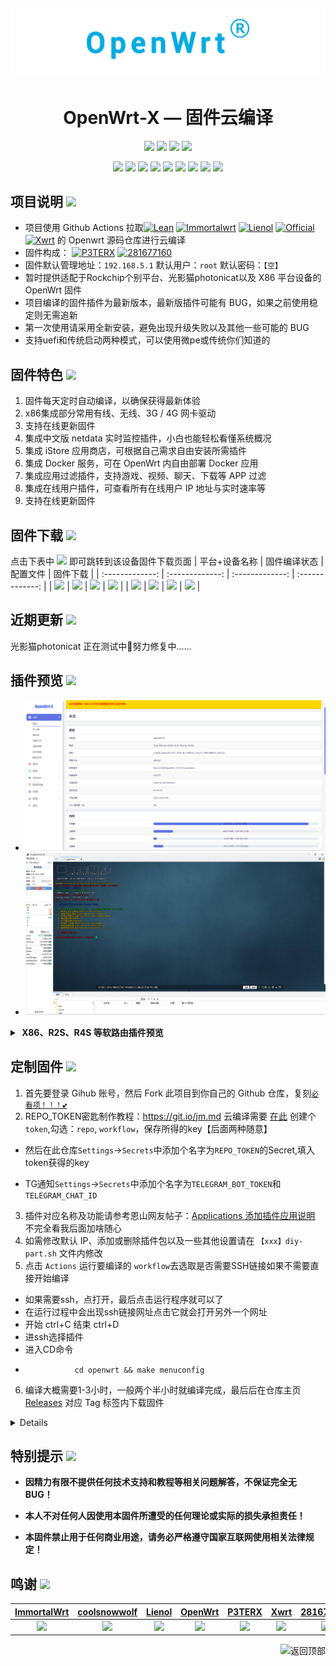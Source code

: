 <div align="center">
  
![img.png](backups/实例/openwrt.png)
-
<h1>OpenWrt-X — 固件云编译</h1>

<img src="https://img.shields.io/github/downloads/Namia-M/OpenWrt-X/total.svg?style=for-the-badge&color=32C955"/>
<img src="https://img.shields.io/github/stars/Namia-M/OpenWrt-X.svg?style=for-the-badge&color=orange"/>
<img src="https://img.shields.io/github/forks/Namia-M/OpenWrt-X.svg?style=for-the-badge&color=ff69b4"/>
<img src="https://img.shields.io/github/license/Namia-M/OpenWrt-X.svg?style=for-the-badge&color=blueviolet"/>

[![](https://img.shields.io/badge/-目录:-696969.svg)](#readme) [![](https://img.shields.io/badge/-项目说明-FFFFFF.svg)](#项目说明-) [![](https://img.shields.io/badge/-固件特色-FFFFFF.svg)](#固件特色-) [![](https://img.shields.io/badge/-固件下载-FFFFFF.svg)](#固件下载-) [![](https://img.shields.io/badge/-近期更新-FFFFFF.svg)](#近期更新-) [![](https://img.shields.io/badge/-插件预览-FFFFFF.svg)](#插件预览-) [![](https://img.shields.io/badge/-定制固件-FFFFFF.svg)](#定制固件-) [![](https://img.shields.io/badge/-特别提示-FFFFFF.svg)](#特别提示-) [![](https://img.shields.io/badge/-鸣谢-FFFFFF.svg)](#鸣谢-)
</div>


## 项目说明 [![](https://img.shields.io/badge/-项目基本介绍-FFFFFF.svg)](#项目说明-)
- 项目使用 Github Actions 拉取[![Lean](https://img.shields.io/badge/Lede-OpenWrt-ff69b4.svg?style=flat&logo=appveyor)](https://github.com/coolsnowwolf/lede) [![Immortalwrt](https://img.shields.io/badge/immortalwrt-OpenWrt-blueviolet.svg?style=flat&logo=appveyor)](https://github.com/immortalwrt/immortalwrt) [![Lienol](https://img.shields.io/badge/Lienol-OpenWrt-orange.svg?style=flat&logo=appveyor)](https://github.com/Lienol/openwrt) [![Official](https://img.shields.io/badge/Official-OpenWrt-32C955.svg?style=flat&logo=appveyor)](https://github.com/openwrt/openwrt) [![Xwrt](https://img.shields.io/badge/Xwrt-OpenWrt-32C955.svg?style=flat&logo=appveyor)](https://github.com/x-wrt/x-wrt)  的 Openwrt 源码仓库进行云编译
- 固件构成： [![P3TERX](https://img.shields.io/badge/OpenWrt-P3TERX-blueviolet.svg?style=flat&logo=appveyor)](https://github.com/P3TERX/Actions-OpenWrt) [![281677160](https://img.shields.io/badge/OpenWrt-common-blueviolet.svg?style=flat&logo=appveyor)](https://github.com/281677160/common) 
- 固件默认管理地址：`192.168.5.1` 默认用户：`root` 默认密码：`【空】`
- 暂时提供适配于Rockchip个别平台、光影猫photonicat以及 X86 平台设备的 OpenWrt 固件
- 项目编译的固件插件为最新版本，最新版插件可能有 BUG，如果之前使用稳定则无需追新
- 第一次使用请采用全新安装，避免出现升级失败以及其他一些可能的 BUG
- 支持uefi和传统启动两种模式，可以使用微pe或传统你们知道的


## 固件特色 [![](https://img.shields.io/badge/-本项目固件特色-FFFFFF.svg)](#固件特色-)
1. 固件每天定时自动编译，以确保获得最新体验
2. x86集成部分常用有线、无线、3G / 4G 网卡驱动
3. 支持在线更新固件
4. 集成中文版 netdata 实时监控插件，小白也能轻松看懂系统概况
5. 集成 iStore 应用商店，可根据自己需求自由安装所需插件
6. 集成 Docker 服务，可在 OpenWrt 内自由部署 Docker 应用
7. 集成应用过滤插件，支持游戏、视频、聊天、下载等 APP 过滤
8. 集成在线用户插件，可查看所有在线用户 IP 地址与实时速率等
9. 支持在线更新固件

## 固件下载 [![](https://img.shields.io/badge/-编译状态及下载链接-FFFFFF.svg)](#固件下载-)
点击下表中 [![](https://img.shields.io/badge/下载-链接-blueviolet.svg?style=flat&logo=hack-the-box)](https://github.com/Namia-M/OpenWrt-X/releases) 即可跳转到该设备固件下载页面
| 平台+设备名称 | 固件编译状态 | 配置文件 | 固件下载 |
| :-------------: | :-------------: | :-------------: | :-------------: |
| [![](https://img.shields.io/badge/openwrt-X86_64-32C955.svg?logo=openwrt)](https://github.com/Namia-M/OpenWrt-X/blob/main/.github/workflows/Lede.yml) | [![](https://github.com/Namia-M/OpenWrt-X/actions/workflows/Lede.yml/badge.svg)](https://github.com/Namia-M/OpenWrt-X/actions/workflows/Lede.yml) | [![](https://img.shields.io/badge/编译-配置-orange.svg?logo=apache-spark)](https://github.com/Namia-M/OpenWrt-X/blob/main/build/Lede/seed/x86_64) | [![](https://img.shields.io/badge/下载-链接-blueviolet.svg?logo=hack-the-box)](https://github.com/Namia-M/OpenWrt-X/releases/tag/Update-x86) |
| [![](https://img.shields.io/badge/openwrt-PhotonicatWrt-32C955.svg?logo=openwrt)](https://github.com/Namia-M/OpenWrt-X/blob/main/.github/workflows/Immortalwrt.yml) | [![](https://github.com/Namia-M/OpenWrt-X/actions/workflows/Immortalwrt.yml/badge.svg)](https://github.com/Namia-M/OpenWrt-X/actions/workflows/Immortalwrt.yml) | [![](https://img.shields.io/badge/编译-配置-orange.svg?logo=apache-spark)](https://github.com/Namia-M/OpenWrt-X/blob/main/build/Lede/seed/photonicatWrt) | [![](https://img.shields.io/badge/下载-链接-blueviolet.svg?logo=hack-the-box)](https://github.com/Namia-M/OpenWrt-X/releases/tag/Update-rockchip) |


## 近期更新 [![](https://img.shields.io/badge/-近期固件更新-FFFFFF.svg)](#近期更新-)
光影猫photonicat 正在测试中🤣努力修复中……


## 插件预览 [![](https://img.shields.io/badge/-固件插件及功能预览-FFFFFF.svg)](#插件预览-)
- ![img.png](backups/实例/1img.png)
- ![img.png](backups/实例/img.png)
</details>
<details>
<summary><b>&nbsp;X86、R2S、R4S 等软路由插件预览</b></summary>
<br/>
<details>
<summary><b>├── 状态</b></summary>
　├── 概况<br/>
　├── 防火墙<br/>
　├── 路由表<br/>
　├── 系统日志<br/>
　├── 内核日志<br/>
　├── 系统进程<br/>
　├── 实时信息<br/>
　├── 实时监控<br/>
　├── 在线用户<br/>
　├── WireGuard 状态<br/>
　├── 负载均衡<br/>
　└── 释放内存
</details>
<details>
<summary><b>├── 系统</b></summary>
　├── 系统<br/>
　├── 管理权<br/>
　├── TTYD 终端<br/>
　├── 软件包<br/>
　├── 启动项<br/>
　├── 计划任务<br/>
　├── 挂载点<br/>
　├── 磁盘管理<br/>
　├── 备份/升级<br/>
　├── 定时/更新<br/>
　├── 自定义命令<br/>
　├── 定时重启<br/>
　├── 文件传输<br/>
　├── Argon 主题设置<br/>
　├── 重启<br/>
　└── 关机
</details>
<details>
<summary><b>├── 服务</b></summary>
　├── PassWall<br/>
　├── PassWall2<br/>
　├── Hello World<br/>
　├── iKoolProxy 滤广告<br/>
　├── V2ray 服务器<br/>
　├── 广告屏蔽大师 Plus+<br/>
　├── ShadowSocksR Plus+<br/>
　├── AdGuard Home<br/>
　├── 应用过滤<br/>
　├── MosDNS<br/>
　├── 全能推送<br/>
　├── 微信推送<br/>
　├── 上网时间控制<br/>
　├── 解锁网易云灰色歌曲<br/>
　├── OpenClash<br/>
　├── 动态 DNS<br/>
　├── MultiSD_Lite<br/>
　├── SmartDNS<br/>
　├── 网络唤醒<br/>
　├── 迅雷快鸟<br/>
　├── Frps<br/>
　├── UU游戏加速器<br/>
　├── UPnP<br/>
　├── KMS 服务器<br/>
　├── AirPlay 2 音频接收<br/>
　├── udpxy<br/>
　├── Nps 内网穿透<br/>
　├── uHTTPd<br/>
　├── Frp 内网穿透<br/>
　└── MWAN3 分流助手
</details>
<details>
<summary><b>├── iStore</b></summary>
</details>
<details>
<summary><b>├── Docker</b></summary>
　├── 概览<br/>
　├── 容器<br/>
　├── 镜像<br/>
　├── 网络<br/>
　├── 存储卷<br/>
　├── 事件<br/>
　└── 设置
</details>
<details>
<summary><b>├── 网络存储</b></summary>
　├── 文件浏览器<br/>
　├── 可道云<br/>
　├── NFS 管理<br/>
　├── 微力同步<br/>
　├── Alist 文件列表<br/>
　├── qBittorrent<br/>
　├── USB 打印服务器<br/>
　├── 硬盘休眠<br/>
　├── 挂载 SMB 网络共享<br/>
　├── 网络共享<br/>
　├── FTP 服务器<br/>
　├── Rclone<br/>
　├── Aria2 配置<br/>
　├── miniDLNA<br/>
　└── Transmission
</details>
<details>
<summary><b>├── VPN</b></summary>
　├── N2N v2 VPN<br/>
　├── SoftEther VPN 服务器<br/>
　├── OpenVPN 服务器<br/>
　├── PPTP VPN 服务器<br/>
　├── IPSec VPN 服务器<br/>
　└── ZeroTier
</details>
<details>
<summary><b>├── 网络</b></summary>
　├── 接口<br/>
　├── DHCP/DNS<br/>
　├── 主机名<br/>
　├── IP/MAC 绑定<br/>
　├── 静态路由<br/>
　├── 防火墙<br/>
　├── 诊断<br/>
　├── Socat<br/>
　├── SQM QoS<br/>
　├── 网速控制<br/>
　├── 多线多拨<br/>
　├── 负载均衡<br/>
　└── Turbo ACC 网络加速
</details>
<details>
<summary><b>├── 带宽监控</b></summary>
　├── 显示<br/>
　├── 配置<br/>
　├── 备份<br/>
　├── 网速监控<br/>
　└── 实时流量监测
</details>
　└── <b>退出</b>
</details>


## 定制固件 [![](https://img.shields.io/badge/-项目基本编译教程-FFFFFF.svg)](#定制固件-)
1. 首先要登录 Gihub 账号，然后 Fork 此项目到你自己的 Github 仓库，复刻[`必看项！！！💕`](https://github.com/Namia-M/OpenWrt-X/blob/main/backups/%E5%B7%B2%E7%BC%96%E8%AF%91%E8%AF%B4%E6%98%8E/txt)
2. REPO_TOKEN密匙制作教程：https://git.io/jm.md 云编译需要 [在此](https://github.com/settings/tokens) 创建个```token```,勾选：```repo```, ```workflow```，保存所得的key【后面两种随意】
- 然后在此仓库```Settings```->```Secrets```中添加个名字为```REPO_TOKEN```的Secret,填入token获得的key

- TG通知```Settings```->```Secrets```中添加个名字为```TELEGRAM_BOT_TOKEN```和```TELEGRAM_CHAT_ID```
3. 插件对应名称及功能请参考恩山网友帖子：[Applications 添加插件应用说明](https://www.right.com.cn/forum/thread-3682029-1-1.html) 不完全看我后面加啥随心
4. 如需修改默认 IP、添加或删除插件包以及一些其他设置请在 `【xxx】diy-part.sh` 文件内修改
5. 点击 `Actions` 运行要编译的 `workflow`去选取是否需要SSH链接如果不需要直接开始编译
- 如果需要ssh，点打开，最后点击运行程序就可以了
- 在运行过程中会出现ssh链接网址点击它就会打开另外一个网址
- 开始 ctrl+C 结束 ctrl+D
- 进ssh选择插件
- 进入CD命令
-                cd openwrt && make menuconfig
  
6. 编译大概需要1-3小时，一般两个半小时就编译完成，最后后在仓库主页 [Releases](https://github.com/Namia-M/OpenWrt-X/releases) 对应 Tag 标签内下载固件
<details>

   **如果看不懂编译界面可以参考 YouTube 视频：[软路由固件 OpenWrt 编译界面设置](https://www.youtube.com/watch?v=jEE_J6-4E3Y&list=WL&index=7)**
</details>

## 特别提示 [![](https://img.shields.io/badge/-个人免责声明-FFFFFF.svg)](#特别提示-)

- **因精力有限不提供任何技术支持和教程等相关问题解答，不保证完全无 BUG！**

- **本人不对任何人因使用本固件所遭受的任何理论或实际的损失承担责任！**

- **本固件禁止用于任何商业用途，请务必严格遵守国家互联网使用相关法律规定！**


## 鸣谢 [![](https://img.shields.io/badge/-跪谢各大佬-FFFFFF.svg)](#鸣谢-)
| [ImmortalWrt](https://github.com/immortalwrt) | [coolsnowwolf](https://github.com/coolsnowwolf) | [Lienol](https://github.com/Lienol/openwrt) | [OpenWrt](https://github.com/openwrt/openwrt) | [P3TERX](https://github.com/P3TERX) | [Xwrt](https://github.com/x-wrt/x-wrt) | [281677160](https://github.com/281677160/bendi) |
| :-------------: | :-------------: | :-------------: | :-------------: | :-------------: | :-------------: | :-------------: |
| <img width="100" src="https://avatars.githubusercontent.com/u/53193414"/> | <img width="100" src="https://avatars.githubusercontent.com/u/31687149"/> | <img width="100" src="https://avatars.githubusercontent.com/u/23146169"/> | <img width="100" src="https://avatars.githubusercontent.com/u/2528830"/> | <img width="100" src="https://avatars.githubusercontent.com/u/25927179"/> | <img width="100" src="https://avatars.githubusercontent.com/u/46189526"/> | <img width="100" src="https://avatars.githubusercontent.com/u/66651997"/> |

<a href="#readme">
<img src="https://img.shields.io/badge/-返回顶部-FFFFFF.svg" title="返回顶部" align="right"/>
</a>
